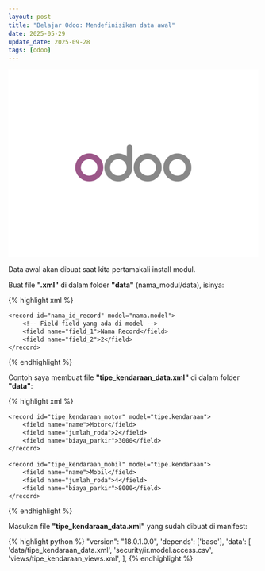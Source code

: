 ```yaml
---
layout: post
title: "Belajar Odoo: Mendefinisikan data awal"
date: 2025-05-29
update_date: 2025-09-28
tags: [odoo]
---
```


<img src="/assets/images/odoo.png" />

Data awal akan dibuat saat kita pertamakali install modul.

Buat file **".xml"** di dalam folder **"data"** (nama_modul/data), isinya:

{% highlight xml %}
<?xml version="1.0" encoding="utf-8"?>
<!-- noupdate="1" berfungsi agar
data tidak ditimpa saat update modul -->
<odoo noupdate="1">

    <record id="nama_id_record" model="nama.model">
    	<!-- Field-field yang ada di model -->
        <field name="field_1">Nama Record</field>
        <field name="field_2">2</field>
    </record>
    
</odoo>
{% endhighlight %}

Contoh saya membuat file **"tipe_kendaraan_data.xml"** di dalam folder **"data"**:

{% highlight xml %}
<?xml version="1.0" encoding="utf-8"?>
<odoo noupdate="1">
	
    <record id="tipe_kendaraan_motor" model="tipe.kendaraan">
        <field name="name">Motor</field>
        <field name="jumlah_roda">2</field>
        <field name="biaya_parkir">3000</field>
    </record>
    
    <record id="tipe_kendaraan_mobil" model="tipe.kendaraan">
        <field name="name">Mobil</field>
        <field name="jumlah_roda">4</field>
        <field name="biaya_parkir">8000</field>
    </record>
    
</odoo>
{% endhighlight %}

Masukan file **"tipe_kendaraan_data.xml"** yang sudah dibuat di manifest:

{% highlight python %}
"version": "18.0.1.0.0",
    'depends': ['base'],
    'data': [
        'data/tipe_kendaraan_data.xml',
        'security/ir.model.access.csv',
        'views/tipe_kendaraan_views.xml',
	],
{% endhighlight %}